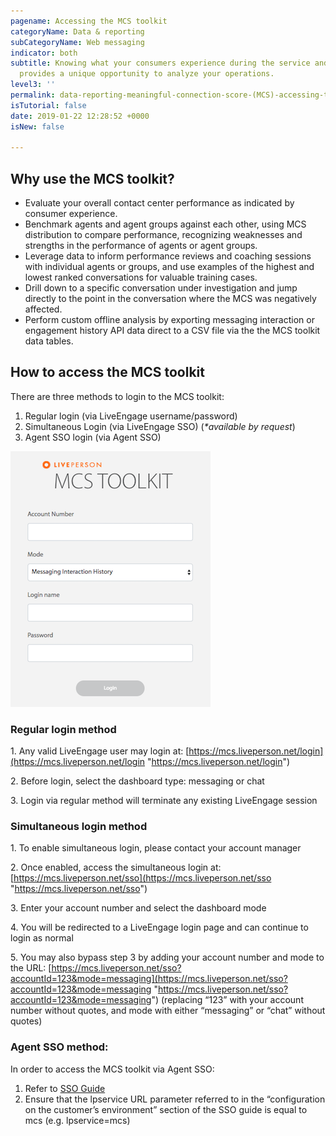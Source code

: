 ```yaml
---
pagename: Accessing the MCS toolkit
categoryName: Data & reporting
subCategoryName: Web messaging
indicator: both
subtitle: Knowing what your consumers experience during the service and sales point-of-contact
  provides a unique opportunity to analyze your operations.
level3: ''
permalink: data-reporting-meaningful-connection-score-(MCS)-accessing-the-MCS-toolkit.html
isTutorial: false
date: 2019-01-22 12:28:52 +0000
isNew: false

---
```

## **Why use the MCS toolkit?**

* Evaluate your overall contact center performance as indicated by consumer experience.
* Benchmark agents and agent groups against each other, using MCS distribution to compare performance, recognizing weaknesses and strengths in the performance of agents or agent groups.
* Leverage data to inform performance reviews and coaching sessions with individual agents or groups, and use examples of the highest and lowest ranked conversations for valuable training cases.
* Drill down to a specific conversation under investigation and jump directly to the point in the conversation where the MCS was negatively affected.
* Perform custom offline analysis by exporting messaging interaction or engagement history API data direct to a CSV file via the the MCS toolkit data tables.

## **How to access the MCS toolkit**

There are three methods to login to the MCS toolkit:

1. Regular login (via LiveEngage username/password)
2. Simultaneous Login (via LiveEngage SSO) (_*available by request_)
3. Agent SSO login (via Agent SSO)

![](/img/Accessing-MCS-toolkit1.png)

### **Regular login method**

1\. Any valid LiveEngage user may login at: [https://mcs.liveperson.net/login](https://mcs.liveperson.net/login "https://mcs.liveperson.net/login")

2\. Before login, select the dashboard type: messaging or chat

3\. Login via regular method will terminate any existing LiveEngage session

### **Simultaneous login method**

1\. To enable simultaneous login, please contact your account manager

2\. Once enabled, access the simultaneous login at: [https://mcs.liveperson.net/sso](https://mcs.liveperson.net/sso "https://mcs.liveperson.net/sso")

3\. Enter your account number and select the dashboard mode

4\. You will be redirected to a LiveEngage login page and can continue to login as normal

5\. You may also bypass step 3 by adding your account number and mode to the URL: [https://mcs.liveperson.net/sso?accountId=123&mode=messaging](https://mcs.liveperson.net/sso?accountId=123&mode=messaging "https://mcs.liveperson.net/sso?accountId=123&mode=messaging") (replacing “123” with your account number without quotes, and mode with either “messaging” or “chat” without quotes)

### **Agent SSO method:**

In order to access the MCS toolkit via Agent SSO:

1. Refer to [SSO Guide](Security-regulations-SSO-unified-login.html)
2. Ensure that the lpservice URL parameter referred to in the “configuration on the customer’s environment” section of the SSO guide is equal to mcs (e.g. lpservice=mcs)